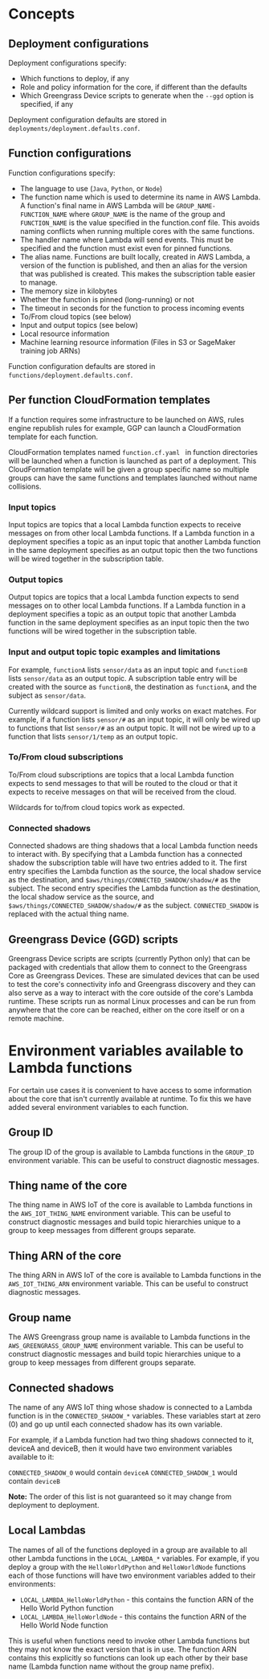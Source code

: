 # Concepts

## Deployment configurations

Deployment configurations specify:

- Which functions to deploy, if any
- Role and policy information for the core, if different than the defaults
- Which Greengrass Device scripts to generate when the `--ggd` option is specified, if any

Deployment configuration defaults are stored in `deployments/deployment.defaults.conf`.

## Function configurations

Function configurations specify:

- The language to use (`Java`, `Python`, or `Node`)
- The function name which is used to determine its name in AWS Lambda.  A function's final name in AWS Lambda will be
`GROUP_NAME-FUNCTION_NAME` where `GROUP_NAME` is the name of the group and `FUNCTION_NAME` is the value specified in the
function.conf file.  This avoids naming conflicts when running multiple cores with the same functions.
- The handler name where Lambda will send events.  This must be specified and the function must exist even for pinned
functions.
- The alias name.  Functions are built locally, created in AWS Lambda, a version of the function is published, and then
an alias for the version that was published is created.  This makes the subscription table easier to manage.
- The memory size in kilobytes
- Whether the function is pinned (long-running) or not
- The timeout in seconds for the function to process incoming events
- To/From cloud topics (see below)
- Input and output topics (see below)
- Local resource information
- Machine learning resource information (Files in S3 or SageMaker training job ARNs)

Function configuration defaults are stored in `functions/deployment.defaults.conf`.

## Per function CloudFormation templates

If a function requires some infrastructure to be launched on AWS, rules engine republish rules for example, GGP can
launch a CloudFormation template for each function.

CloudFormation templates named `function.cf.yaml ` in function directories will be launched when a function is launched
as part of a deployment.  This CloudFormation template will be given a group specific name so multiple groups can have
the same functions and templates launched without name collisions.

### Input topics

Input topics are topics that a local Lambda function expects to receive messages on from other local Lambda functions.
If a Lambda function in a deployment specifies a topic as an input topic that another Lambda function in the same
deployment specifies as an output topic then the two functions will be wired together in the subscription table.

### Output topics

Output topics are topics that a local Lambda function expects to send messages on to other local Lambda functions.
If a Lambda function in a deployment specifies a topic as an output topic that another Lambda function in the same
deployment specifies as an input topic then the two functions will be wired together in the subscription table.

### Input and output topic topic examples and limitations

For example, `functionA` lists `sensor/data` as an input topic and `functionB` lists `sensor/data` as an output topic.
A subscription table entry will be created with the source as `functionB`, the destination as `functionA`, and the
subject as `sensor/data`.

Currently wildcard support is limited and only works on exact matches.  For example, if a function lists `sensor/#` as
an input topic, it will only be wired up to functions that list `sensor/#` as an output topic.  It will not be wired up
to a function that lists `sensor/1/temp` as an output topic.

### To/From cloud subscriptions

To/From cloud subscriptions are topics that a local Lambda function expects to send messages to that will be routed to the
cloud or that it expects to receive messages on that will be received from the cloud.

Wildcards for to/from cloud topics work as expected.

### Connected shadows

Connected shadows are thing shadows that a local Lambda function needs to interact with.  By specifying that a Lambda
function has a connected shadow the subscription table will have two entries added to it.  The first entry specifies the
Lambda function as the source, the local shadow service as the destination, and `$aws/things/CONNECTED_SHADOW/shadow/#`
as the subject. The second entry specifies the Lambda function as the destination, the local shadow service as the
source, and `$aws/things/CONNECTED_SHADOW/shadow/#` as the subject.  `CONNECTED_SHADOW` is replaced with the actual
thing name.

## Greengrass Device (GGD) scripts

Greengrass Device scripts are scripts (currently Python only) that can be packaged with credentials that allow them to
connect to the Greengrass Core as Greengrass Devices.  These are simulated devices that can be used to test the core's
connectivity info and Greengrass discovery and they can also serve as a way to interact with the core outside of the
core's Lambda runtime.  These scripts run as normal Linux processes and can be run from anywhere that the core can be
reached, either on the core itself or on a remote machine.

# Environment variables available to Lambda functions

For certain use cases it is convenient to have access to some information about the core that isn't currently available
at runtime.  To fix this we have added several environment variables to each function.

## Group ID

The group ID of the group is available to Lambda functions in the `GROUP_ID` environment variable.
This can be useful to construct diagnostic messages.

## Thing name of the core

The thing name in AWS IoT of the core is available to Lambda functions in the `AWS_IOT_THING_NAME` environment variable.
This can be useful to construct diagnostic messages and build topic hierarchies unique to a group to keep messages from
different groups separate.

## Thing ARN of the core

The thing ARN in AWS IoT of the core is available to Lambda functions in the `AWS_IOT_THING_ARN` environment variable.
This can be useful to construct diagnostic messages.

## Group name

The AWS Greengrass group name is available to Lambda functions in the `AWS_GREENGRASS_GROUP_NAME` environment variable.
This can be useful to construct diagnostic messages and build topic hierarchies unique to a group to keep messages from
different groups separate.

## Connected shadows

The name of any AWS IoT thing whose shadow is connected to a Lambda function is in the `CONNECTED_SHADOW_*` variables.
These variables start at zero (0) and go up until each connected shadow has its own variable.

For example, if a Lambda function had two thing shadows connected to it, deviceA and deviceB, then it would have two
environment variables available to it:

`CONNECTED_SHADOW_0` would contain `deviceA`
`CONNECTED_SHADOW_1` would contain `deviceB`

**Note:** The order of this list is not guaranteed so it may change from deployment to deployment.

## Local Lambdas

The names of all of the functions deployed in a group are available to all other Lambda functions in the
`LOCAL_LAMBDA_*` variables.  For example, if you deploy a group with the `HelloWorldPython` and `HelloWorldNode`
functions each of those functions will have two environment variables added to their environments:

- `LOCAL_LAMBDA_HelloWorldPython` - this contains the function ARN of the Hello World Python function
- `LOCAL_LAMBDA_HelloWorldNode` - this contains the function ARN of the Hello World Node function

This is useful when functions need to invoke other Lambda functions but they may not know the exact version that is in
use.  The function ARN contains this explicitly so functions can look up each other by their base name (Lambda function
name without the group name prefix).
